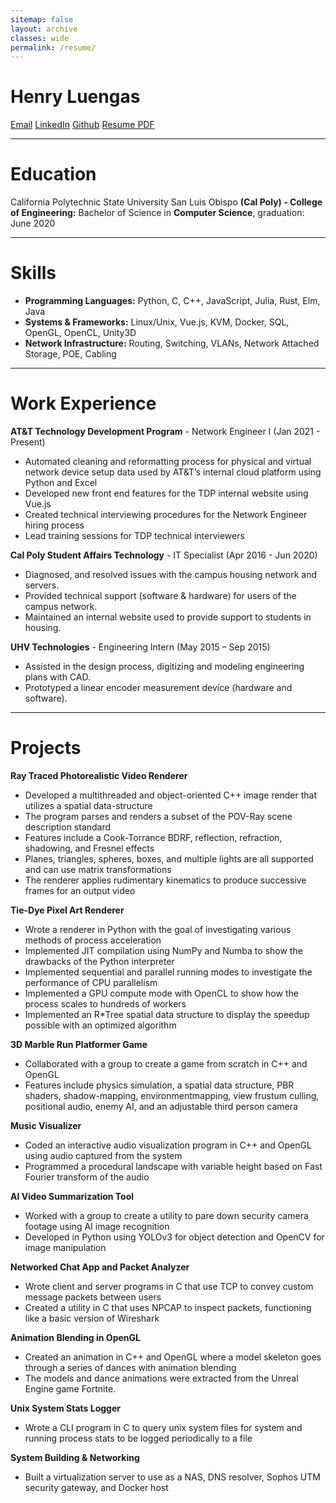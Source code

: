 ```yaml
---
sitemap: false
layout: archive
classes: wide
permalink: /resume/
---
```


# **Henry Luengas**

<a href="mailto:contact@luengas.dev" class="btn btn--info btn--primary">Email</a>
<a href="https://www.linkedin.com/in/henry-luengas" class="btn btn--info btn--primary">LinkedIn</a>
<a href="https://github.com/hluengas" class="btn btn--info btn--primary">Github</a>
<a href="/assets/documents/HenryLuengas-Resume-2021August.pdf" class="btn btn--warning btn--primary">Resume PDF</a>


*****


# **Education**
California Polytechnic State University San Luis Obispo **(Cal Poly) - College of Engineering:**
Bachelor of Science in **Computer Science**, graduation: June 2020


*****


# **Skills**
* **Programming Languages:** Python, C, C++, JavaScript, Julia, Rust, Elm, Java
* **Systems & Frameworks:** Linux/Unix, Vue.js, KVM, Docker, SQL, OpenGL, OpenCL, Unity3D
* **Network Infrastructure:** Routing, Switching, VLANs, Network Attached Storage, POE, Cabling


*****


# **Work Experience**
**AT&T Technology Development Program** - Network Engineer I (Jan 2021 - Present)
* Automated cleaning and reformatting process for physical and virtual network device setup data used by AT&T’s internal cloud platform using Python and Excel 
* Developed new front end features for the TDP internal website using Vue.js
* Created technical interviewing procedures for the Network Engineer hiring process
* Lead training sessions for TDP technical interviewers

**Cal Poly Student Affairs Technology** - IT Specialist (Apr 2016 - Jun 2020)
* Diagnosed, and resolved issues with the campus housing network and servers.
* Provided technical support (software & hardware) for users of the campus network.
* Maintained an internal website used to provide support to students in housing.

**UHV Technologies** - Engineering Intern (May 2015 – Sep 2015)
* Assisted in the design process, digitizing and modeling engineering plans with CAD.
* Prototyped a linear encoder measurement device (hardware and software).


*****


# **Projects**
**Ray Traced Photorealistic Video Renderer**
* Developed a multithreaded and object-oriented C++ image render that utilizes a spatial data-structure
* The program parses and renders a subset of the POV-Ray scene description standard
* Features include a Cook-Torrance BDRF, reflection, refraction, shadowing, and Fresnel effects
* Planes, triangles, spheres, boxes, and multiple lights are all supported and can use matrix transformations
* The renderer applies rudimentary kinematics to produce successive frames for an output video 

**Tie-Dye Pixel Art Renderer**
* Wrote a renderer in Python with the goal of investigating various methods of process acceleration
* Implemented JIT compilation using NumPy and Numba to show the drawbacks of the Python interpreter
* Implemented sequential and parallel running modes to investigate the performance of CPU parallelism
* Implemented a GPU compute mode with OpenCL to show how the process scales to hundreds of workers
* Implemented an R*Tree spatial data structure to display the speedup possible with an optimized algorithm

**3D Marble Run Platformer Game**
* Collaborated with a group to create a game from scratch in C++ and OpenGL
* Features include physics simulation, a spatial data structure, PBR shaders, shadow-mapping, environmentmapping, view frustum culling, positional audio, enemy AI, and an adjustable third person camera

**Music Visualizer**
* Coded an interactive audio visualization program in C++ and OpenGL using audio captured from the system
* Programmed a procedural landscape with variable height based on Fast Fourier transform of the audio

**AI Video Summarization Tool**
* Worked with a group to create a utility to pare down security camera footage using AI image recognition
* Developed in Python using YOLOv3 for object detection and OpenCV for image manipulation

**Networked Chat App and Packet Analyzer**
* Wrote client and server programs in C that use TCP to convey custom message packets between users
* Created a utility in C  that uses NPCAP to inspect packets, functioning like a basic version of Wireshark

**Animation Blending in OpenGL**
* Created an animation in C++ and OpenGL where a model skeleton goes through a series of dances with animation blending
* The models and dance animations were extracted from the Unreal Engine game Fortnite.

**Unix System Stats Logger**
* Wrote a CLI program in C to query unix system files for system and running process stats to be logged periodically to a file

**System Building & Networking**
* Built a virtualization server to use as a NAS, DNS resolver, Sophos UTM security gateway, and Docker host
